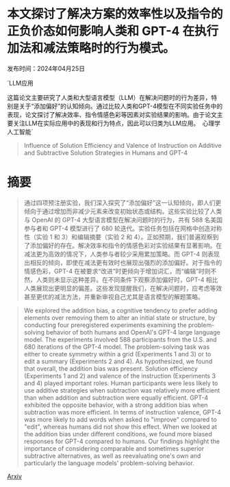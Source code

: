 # 本文探讨了解决方案的效率性以及指令的正负价态如何影响人类和 GPT-4 在执行加法和减法策略时的行为模式。

发布时间：2024年04月25日

`LLM应用

这篇论文主要研究了人类和大型语言模型（LLM）在解决问题时的行为差异，特别是关于“添加偏好”的认知倾向。通过比较人类和GPT-4模型在不同实验任务中的表现，论文探讨了解决效率、指令情感色彩等因素对实验结果的影响。由于论文主要关注LLM在实际应用中的表现和行为特点，因此可以归类为LLM应用。` `心理学` `人工智能`

> Influence of Solution Efficiency and Valence of Instruction on Additive and Subtractive Solution Strategies in Humans and GPT-4

# 摘要

> 通过四项预注册实验，我们深入探究了“添加偏好”这一认知倾向，即人们更倾向于通过增加而非减少元素来改变初始状态或结构。这些实验比较了人类与 OpenAI 的 GPT-4 大型语言模型在解决问题时的行为，共有 588 名美国参与者和 GPT-4 模型进行了 680 轮迭代。实验任务包括在网格中创造对称性（实验 1 和 3）和编辑摘要（实验 2 和 4）。正如预期，我们普遍观察到了添加偏好的存在。解决效率和指令的情感色彩对实验结果有显著影响。在减法更为高效的情况下，人类参与者较少采用累加策略。而 GPT-4 则表现出相反的倾向，即使在减法更有效时也展现出强烈的添加偏好。对于指令的情感色彩，GPT-4 在被要求“改进”时更倾向于增加词汇，而“编辑”时则不然，人类则未显示这种差异。在不同条件下观察添加偏好时，GPT-4 相比人类展现出更明显的偏差。这些发现提醒我们，在解决问题时，应考虑等效甚至更优的减法方法，并重新审视自己尤其是语言模型的解题策略。

> We explored the addition bias, a cognitive tendency to prefer adding elements over removing them to alter an initial state or structure, by conducting four preregistered experiments examining the problem-solving behavior of both humans and OpenAl's GPT-4 large language model. The experiments involved 588 participants from the U.S. and 680 iterations of the GPT-4 model. The problem-solving task was either to create symmetry within a grid (Experiments 1 and 3) or to edit a summary (Experiments 2 and 4). As hypothesized, we found that overall, the addition bias was present. Solution efficiency (Experiments 1 and 2) and valence of the instruction (Experiments 3 and 4) played important roles. Human participants were less likely to use additive strategies when subtraction was relatively more efficient than when addition and subtraction were equally efficient. GPT-4 exhibited the opposite behavior, with a strong addition bias when subtraction was more efficient. In terms of instruction valence, GPT-4 was more likely to add words when asked to "improve" compared to "edit", whereas humans did not show this effect. When we looked at the addition bias under different conditions, we found more biased responses for GPT-4 compared to humans. Our findings highlight the importance of considering comparable and sometimes superior subtractive alternatives, as well as reevaluating one's own and particularly the language models' problem-solving behavior.

[Arxiv](https://arxiv.org/abs/2404.16692)